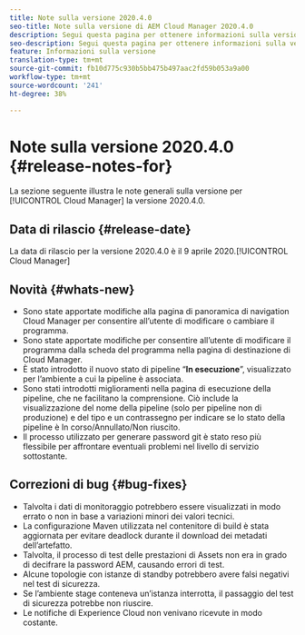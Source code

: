 ```yaml
---
title: Note sulla versione 2020.4.0
seo-title: Note sulla versione di AEM Cloud Manager 2020.4.0
description: Segui questa pagina per ottenere informazioni sulla versione 2020.4.0 di Cloud Manager
seo-description: Segui questa pagina per ottenere informazioni sulla versione 2020.4.0 di AEM Cloud Manager
feature: Informazioni sulla versione
translation-type: tm+mt
source-git-commit: fb10d775c930b5bb475b497aac2fd59b053a9a00
workflow-type: tm+mt
source-wordcount: '241'
ht-degree: 38%

---
```


# Note sulla versione 2020.4.0 {#release-notes-for}

La sezione seguente illustra le note generali sulla versione per [!UICONTROL Cloud Manager] la versione 2020.4.0.

## Data di rilascio {#release-date}

La data di rilascio per la versione 2020.4.0 è il 9 aprile 2020.[!UICONTROL Cloud Manager]

## Novità {#whats-new}

* Sono state apportate modifiche alla pagina di panoramica di navigation Cloud Manager per consentire all’utente di modificare o cambiare il programma.
* Sono state apportate modifiche per consentire all’utente di modificare il programma dalla scheda del programma nella pagina di destinazione di Cloud Manager.
* È stato introdotto il nuovo stato di pipeline “**In esecuzione**”, visualizzato per l’ambiente a cui la pipeline è associata.
* Sono stati introdotti miglioramenti nella pagina di esecuzione della pipeline, che ne facilitano la comprensione. Ciò include la visualizzazione del nome della pipeline (solo per pipeline non di produzione) e del tipo e un contrassegno per indicare se lo stato della pipeline è In corso/Annullato/Non riuscito.
* Il processo utilizzato per generare password git è stato reso più flessibile per affrontare eventuali problemi nel livello di servizio sottostante.

## Correzioni di bug {#bug-fixes}

* Talvolta i dati di monitoraggio potrebbero essere visualizzati in modo errato o non in base a variazioni minori dei valori tecnici.
* La configurazione Maven utilizzata nel contenitore di build è stata aggiornata per evitare deadlock durante il download dei metadati dell’artefatto.
* Talvolta, il processo di test delle prestazioni di Assets non era in grado di decifrare la password AEM, causando errori di test.
* Alcune topologie con istanze di standby potrebbero avere falsi negativi nel test di sicurezza.
* Se l’ambiente stage conteneva un’istanza interrotta, il passaggio del test di sicurezza potrebbe non riuscire.
* Le notifiche di Experience Cloud non venivano ricevute in modo costante.

